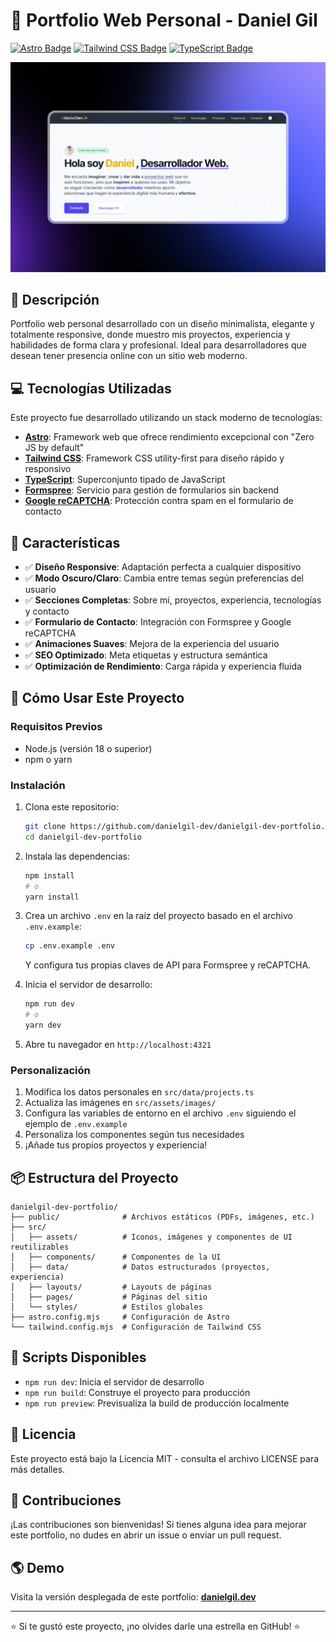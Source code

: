 # 🚀 Portfolio Web Personal - Daniel Gil

[![Astro Badge](https://img.shields.io/badge/Astro-FF5D01?logo=astro&logoColor=white&style=for-the-badge)](https://astro.build/)
[![Tailwind CSS Badge](https://img.shields.io/badge/Tailwind_CSS-38B2AC?logo=tailwind-css&logoColor=white&style=for-the-badge)](https://tailwindcss.com/)
[![TypeScript Badge](https://img.shields.io/badge/TypeScript-3178C6?logo=typescript&logoColor=white&style=for-the-badge)](https://www.typescriptlang.org/)

![Vista previa del Portfolio](./src/assets/images/HeroSection.png)

## 🌟 Descripción

Portfolio web personal desarrollado con un diseño minimalista, elegante y totalmente responsive, donde muestro mis proyectos, experiencia y habilidades de forma clara y profesional. Ideal para desarrolladores que desean tener presencia online con un sitio web moderno.

## 💻 Tecnologías Utilizadas

Este proyecto fue desarrollado utilizando un stack moderno de tecnologías:

- **[Astro](https://astro.build/)**: Framework web que ofrece rendimiento excepcional con "Zero JS by default"
- **[Tailwind CSS](https://tailwindcss.com/)**: Framework CSS utility-first para diseño rápido y responsivo
- **[TypeScript](https://www.typescriptlang.org/)**: Superconjunto tipado de JavaScript
- **[Formspree](https://formspree.io/)**: Servicio para gestión de formularios sin backend
- **[Google reCAPTCHA](https://www.google.com/recaptcha/about/)**: Protección contra spam en el formulario de contacto

## 🌈 Características

- ✅ **Diseño Responsive**: Adaptación perfecta a cualquier dispositivo
- ✅ **Modo Oscuro/Claro**: Cambia entre temas según preferencias del usuario
- ✅ **Secciones Completas**: Sobre mí, proyectos, experiencia, tecnologías y contacto
- ✅ **Formulario de Contacto**: Integración con Formspree y Google reCAPTCHA
- ✅ **Animaciones Suaves**: Mejora de la experiencia del usuario
- ✅ **SEO Optimizado**: Meta etiquetas y estructura semántica
- ✅ **Optimización de Rendimiento**: Carga rápida y experiencia fluida

## 🚀 Cómo Usar Este Proyecto

### Requisitos Previos

- Node.js (versión 18 o superior)
- npm o yarn

### Instalación

1. Clona este repositorio:
   ```bash
   git clone https://github.com/danielgil-dev/danielgil-dev-portfolio.git
   cd danielgil-dev-portfolio
   ```

2. Instala las dependencias:
   ```bash
   npm install
   # o
   yarn install
   ```

3. Crea un archivo `.env` en la raíz del proyecto basado en el archivo `.env.example`:
   ```bash
   cp .env.example .env
   ```
   Y configura tus propias claves de API para Formspree y reCAPTCHA.

4. Inicia el servidor de desarrollo:
   ```bash
   npm run dev
   # o
   yarn dev
   ```

5. Abre tu navegador en `http://localhost:4321`

### Personalización

1. Modifica los datos personales en `src/data/projects.ts`
2. Actualiza las imágenes en `src/assets/images/`
3. Configura las variables de entorno en el archivo `.env` siguiendo el ejemplo de `.env.example`
4. Personaliza los componentes según tus necesidades
5. ¡Añade tus propios proyectos y experiencia!

## 📦 Estructura del Proyecto

```
danielgil-dev-portfolio/
├── public/              # Archivos estáticos (PDFs, imágenes, etc.)
├── src/
│   ├── assets/          # Iconos, imágenes y componentes de UI reutilizables
│   ├── components/      # Componentes de la UI
│   ├── data/            # Datos estructurados (proyectos, experiencia)
│   ├── layouts/         # Layouts de páginas
│   ├── pages/           # Páginas del sitio
│   └── styles/          # Estilos globales
├── astro.config.mjs     # Configuración de Astro
└── tailwind.config.mjs  # Configuración de Tailwind CSS
```

## 🔧 Scripts Disponibles

- `npm run dev`: Inicia el servidor de desarrollo
- `npm run build`: Construye el proyecto para producción
- `npm run preview`: Previsualiza la build de producción localmente

## 📄 Licencia

Este proyecto está bajo la Licencia MIT - consulta el archivo LICENSE para más detalles.

## 🤝 Contribuciones

¡Las contribuciones son bienvenidas! Si tienes alguna idea para mejorar este portfolio, no dudes en abrir un issue o enviar un pull request.

## 🌎 Demo

Visita la versión desplegada de este portfolio: **[danielgil.dev](https://danielgil.netlify.app/)**

---

⭐️ Si te gustó este proyecto, ¡no olvides darle una estrella en GitHub! ⭐️
